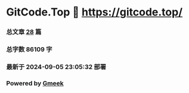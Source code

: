 # GitCode.Top :link: https://gitcode.top/ 
### 总文章 [28](https://gitcode.top//archive.html) 篇 
### 总字数 86109 字
### 最新于 2024-09-05 23:05:32 部署 
### Powered by [Gmeek](https://github.com/Meekdai/Gmeek)
